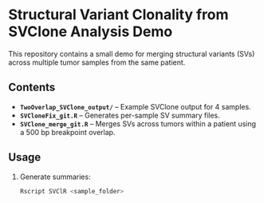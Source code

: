 # Structural Variant Clonality from SVClone Analysis  Demo

This repository contains a small demo for merging structural variants (SVs) across multiple tumor samples from the same patient.

## Contents
- **`TwoOverlap_SVClone_output/`** – Example SVClone output for 4 samples.
- **`SVCloneFix_git.R`** – Generates per-sample SV summary files.
- **`SVClone_merge_git.R`** – Merges SVs across tumors within a patient using a 500 bp breakpoint overlap.

## Usage
1. Generate summaries:  
   ```bash
   Rscript SVClR <sample_folder>
